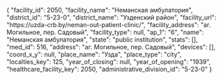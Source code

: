 {
    "facility_id": 2050,
    "facility_name": "Неманская амбулатория",
    "district_id": "5-23-0",
    "district_name": "Узденский район",
    "facility_url": "https:\/\/uzda-crb.by\/neman-out-patient-clinic\/",
    "facility_address": "аг. Могильное, пер. Садовый",
    "facility_type": null,
    "ap_1": "6",
    "name": "Неманская амбулатория",
    "state": "public institution",
    "stats": [],
    "med_id": 516,
    "address": "аг. Могильное, пер. Садовый",
    "devices": [],
    "coord_x_y": null,
    "place_name": "Узда",
    "place_type": "city",
    "localties_key": 125,
    "year_of_closing": null,
    "year_of_opening": "1939",
    "healthcare_facility_key": 2050,
    "administrative_division_id": "5-23-0"
}